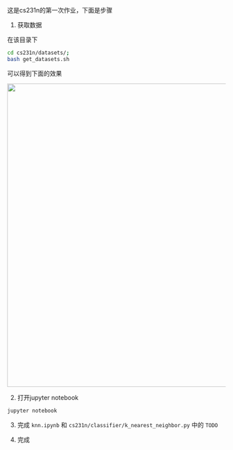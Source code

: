 这是cs231n的第一次作业，下面是步骤

1. 获取数据

在该目录下

```bash
cd cs231n/datasets/;
bash get_datasets.sh
```

可以得到下面的效果

<img src='https://ws3.sinaimg.cn/large/006tNbRwly1fvbq7y6bm4j30zw0a4gmv.jpg' width='700'>

2. 打开jupyter notebook

```bash
jupyter notebook
```

3. 完成 `knn.ipynb` 和 `cs231n/classifier/k_nearest_neighbor.py` 中的 `TODO`

4. 完成 